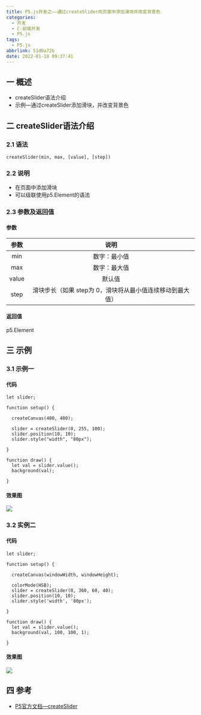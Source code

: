 ```yaml
---
title: P5.js开发之——通过createSlider向页面中添加滑块并改变背景色
categories:
  - 开发
  - C-前端开发
  - P5.js
tags:
  - P5.js
abbrlink: 51d0a72b
date: 2022-01-18 09:37:41
---
```

## 一 概述

* createSlider语法介绍
* 示例—通过createSlider添加滑块，并改变背景色

<!--more-->

## 二 createSlider语法介绍

### 2.1 语法

```
createSlider(min, max, [value], [step])
```

### 2.2 说明

* 在页面中添加滑块
* 可以级联使用p5.Element的语法

### 2.3 参数及返回值

#### 参数

| 参数  |                           说明                            |
| :---: | :-------------------------------------------------------: |
|  min  |                       数字：最小值                        |
|  max  |                       数字：最大值                        |
| value |                          默认值                           |
| step  | 滑块步长（如果 step为 0，滑块将从最小值连续移动到最大值） |

#### 返回值

p5.Element

## 三 示例

### 3.1 示例一

#### 代码

```
let slider;

function setup() {

  createCanvas(400, 400);
  
  slider = createSlider(0, 255, 100);
  slider.position(10, 10);
  slider.style("width", "80px");

}

function draw() {
  let val = slider.value();
  background(val);

}
```

#### 效果图
![][1]

### 3.2 实例二
#### 代码

```
let slider;

function setup() {

  createCanvas(windowWidth, windowHeight);

  colorMode(HSB);
  slider = createSlider(0, 360, 60, 40);
  slider.position(10, 10);
  slider.style('width', '80px');

}

function draw() {
  let val = slider.value();
  background(val, 100, 100, 1);

}

```

#### 效果图
![][2]

## 四 参考
* [P5官方文档—createSlider](https://p5js.org/zh-Hans/reference/#/p5/createSlider)





[1]:https://jsd.onmicrosoft.cn/gh/PGzxc/CDN/blog-p5js/p5js-createslider-sample1.gif
[2]:https://jsd.onmicrosoft.cn/gh/PGzxc/CDN/blog-p5js/p5js-createslider-sample2.gif